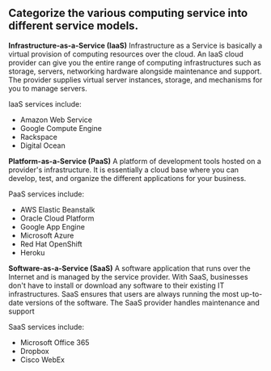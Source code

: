## Categorize the various computing service into different service models. 

**Infrastructure-as-a-Service (IaaS)**
Infrastructure as a Service is basically a virtual provision of computing resources over the cloud. An IaaS cloud provider can give you the entire range of computing infrastructures such as storage, servers, networking hardware alongside maintenance and support.
The provider supplies virtual server instances, storage, and mechanisms for you to manage servers.

IaaS services include:
- Amazon Web Service
- Google Compute Engine
- Rackspace
- Digital Ocean

**Platform-as-a-Service (PaaS)**
A platform of development tools hosted on a provider's infrastructure.
It is essentially a cloud base where you can develop, test, and organize the different applications for your business.

PaaS services include: 
- AWS Elastic Beanstalk
- Oracle Cloud Platform
- Google App Engine
- Microsoft Azure
- Red Hat OpenShift
- Heroku

**Software-as-a-Service (SaaS)**
A software application that runs over the Internet and is managed by the service provider.
With SaaS, businesses don't have to install or download any software to their existing IT infrastructures. SaaS ensures that users are always running the most up-to-date versions of the software. The SaaS provider handles maintenance and support

SaaS services include:
- Microsoft Office 365
- Dropbox
- Cisco WebEx